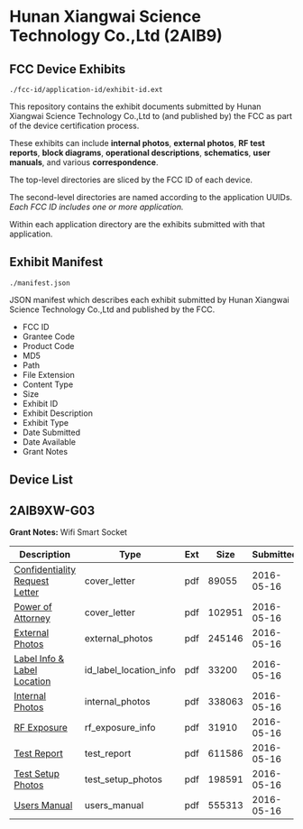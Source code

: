 # Hunan Xiangwai Science Technology Co.,Ltd (2AIB9)
## FCC Device Exhibits

```
./fcc-id/application-id/exhibit-id.ext
```

This repository contains the exhibit documents submitted by Hunan Xiangwai Science Technology Co.,Ltd to (and published by) the FCC as part of the device certification process.

These exhibits can include **internal photos**, **external photos**, **RF test reports**, **block diagrams**, **operational descriptions**, **schematics**, **user manuals**, and various **correspondence**.

The top-level directories are sliced by the FCC ID of each device.

The second-level directories are named according to the application UUIDs. *Each FCC ID includes one or more application.*

Within each application directory are the exhibits submitted with that application. 

## Exhibit Manifest

```
./manifest.json
```

JSON manifest which describes each exhibit submitted by Hunan Xiangwai Science Technology Co.,Ltd and published by the FCC.

- FCC ID
- Grantee Code
- Product Code
- MD5
- Path
- File Extension
- Content Type
- Size
- Exhibit ID
- Exhibit Description
- Exhibit Type
- Date Submitted
- Date Available
- Grant Notes

## Device List
## 2AIB9XW-G03
**Grant Notes:** Wifi Smart Socket

| Description | Type | Ext | Size | Submitted | Available |
| ----------- | ---- | --- | ---- | --------- | --------- |
| [Confidentiality Request Letter](2AIB9XW-G03/82dfc0336093a3d6ddd1a3095fb5f657/2991946.pdf) | cover_letter | pdf | 89055 | 2016-05-16 | 2016-05-16 |
| [Power of Attorney](2AIB9XW-G03/82dfc0336093a3d6ddd1a3095fb5f657/2991947.pdf) | cover_letter | pdf | 102951 | 2016-05-16 | 2016-05-16 |
| [External Photos](2AIB9XW-G03/82dfc0336093a3d6ddd1a3095fb5f657/2991943.pdf) | external_photos | pdf | 245146 | 2016-05-16 | 2016-05-16 |
| [Label Info & Label Location](2AIB9XW-G03/82dfc0336093a3d6ddd1a3095fb5f657/2991945.pdf) | id_label_location_info | pdf | 33200 | 2016-05-16 | 2016-05-16 |
| [Internal Photos](2AIB9XW-G03/82dfc0336093a3d6ddd1a3095fb5f657/2991944.pdf) | internal_photos | pdf | 338063 | 2016-05-16 | 2016-05-16 |
| [RF Exposure](2AIB9XW-G03/82dfc0336093a3d6ddd1a3095fb5f657/2991948.pdf) | rf_exposure_info | pdf | 31910 | 2016-05-16 | 2016-05-16 |
| [Test Report](2AIB9XW-G03/82dfc0336093a3d6ddd1a3095fb5f657/2991950.pdf) | test_report | pdf | 611586 | 2016-05-16 | 2016-05-16 |
| [Test Setup Photos](2AIB9XW-G03/82dfc0336093a3d6ddd1a3095fb5f657/2991949.pdf) | test_setup_photos | pdf | 198591 | 2016-05-16 | 2016-05-16 |
| [Users Manual](2AIB9XW-G03/82dfc0336093a3d6ddd1a3095fb5f657/2991951.pdf) | users_manual | pdf | 555313 | 2016-05-16 | 2016-05-16 |
